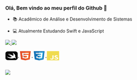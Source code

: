 ### Olá, Bem vindo ao meu perfil do Github 👋

- 📚 Acadêmico de Análise e Desenvolvimento de Sistemas

- 💻 Atualmente Estudando Swift e JavaScript

 <div>
  <a href="https://github.com/ipedroaugusto/">
  <img height="170em" src="https://github-readme-stats.vercel.app/api?username=ipedroaugusto&show_icons=true&theme=dark&include_all_commits=true&count_private=true"/>
  <img height="170em" src="https://github-readme-stats.vercel.app/api/top-langs/?username=ipedroaugusto&layout=compact&langs_count=7&theme=dark"/>
</div>
  
 <div style="display: inline_block"><br>
  <img align="center" alt="Pedro-Swift" height="30" width="40" src="https://raw.githubusercontent.com/devicons/devicon/master/icons/swift/swift-plain.svg">
  <img align="center" alt="Pedro-HTML" height="30" width="40" src="https://raw.githubusercontent.com/devicons/devicon/master/icons/html5/html5-original.svg">
  <img align="center" alt="Pedro-CSS" height="30" width="40" src="https://raw.githubusercontent.com/devicons/devicon/master/icons/css3/css3-original.svg">
  <img align="center" alt="Pedro-Js" height="30" width="40" src="https://raw.githubusercontent.com/devicons/devicon/master/icons/javascript/javascript-plain.svg">
</div> 
  
    
  ##
 
  <div> 
 
  <a href="https://www.linkedin.com/in/ipedroaugusto" target="_blank"><img src="https://img.shields.io/badge/-LinkedIn-%230077B5?style=for-the-badge&logo=linkedin&logoColor=white" target="_blank"></a> 

